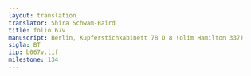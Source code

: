 ```yaml
---
layout: translation
translator: Shira Schwam-Baird
title: folio 67v
manuscript: Berlin, Kupferstichkabinett 78 D 8 (olim Hamilton 337)
sigla: BT
iip: b067v.tif
milestone: 134
---
```

